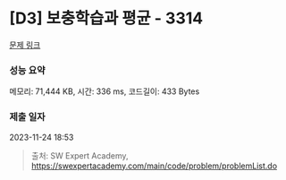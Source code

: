 # [D3] 보충학습과 평균 - 3314 

[문제 링크](https://swexpertacademy.com/main/code/problem/problemDetail.do?contestProbId=AWBnA2jaxDsDFAWr) 

### 성능 요약

메모리: 71,444 KB, 시간: 336 ms, 코드길이: 433 Bytes

### 제출 일자

2023-11-24 18:53



> 출처: SW Expert Academy, https://swexpertacademy.com/main/code/problem/problemList.do